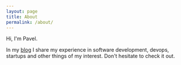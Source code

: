 ```yaml
---
layout: page
title: About
permalink: /about/
---
```


Hi, I'm Pavel.

In my [blog](/) I share my experience in software development, devops, startups and other things of my interest. Don't hesitate to check it out.

